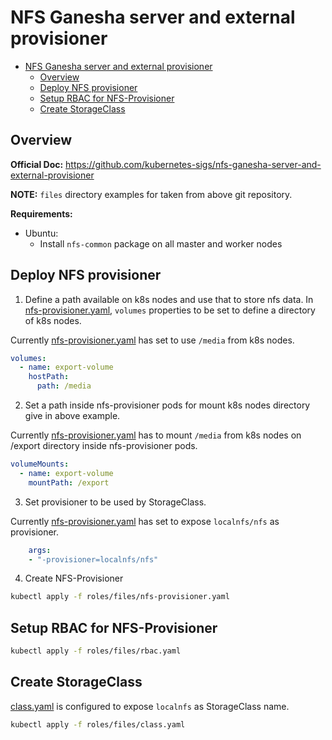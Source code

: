 # NFS Ganesha server and external provisioner

- [NFS Ganesha server and external provisioner](#nfs-ganesha-server-and-external-provisioner)
  - [Overview](#overview)
  - [Deploy NFS provisioner](#deploy-nfs-provisioner)
  - [Setup RBAC for NFS-Provisioner](#setup-rbac-for-nfs-provisioner)
  - [Create StorageClass](#create-storageclass)

## Overview
**Official Doc:** https://github.com/kubernetes-sigs/nfs-ganesha-server-and-external-provisioner

**NOTE:** `files` directory examples for taken from above git repository.

**Requirements:**
- Ubuntu:
  - Install `nfs-common` package on all master and worker nodes


## Deploy NFS provisioner
1. Define a path available on k8s nodes and use that to store nfs data. In [nfs-provisioner.yaml](./files/nfs-provisioner.yaml), `volumes` properties to be set to define a directory of k8s nodes. 

Currently [nfs-provisioner.yaml](./files/nfs-provisioner.yaml) has set to use `/media` from k8s nodes.

```yaml
volumes:
  - name: export-volume
    hostPath:
      path: /media
```

2. Set a path inside nfs-provisioner pods for mount k8s nodes directory give in above example.

Currently [nfs-provisioner.yaml](./files/nfs-provisioner.yaml) has to mount `/media` from k8s nodes on /export directory inside nfs-provisioner pods.

```yaml
volumeMounts:
  - name: export-volume
    mountPath: /export
```

3. Set provisioner to be used by StorageClass.

Currently [nfs-provisioner.yaml](./files/nfs-provisioner.yaml) has set to expose `localnfs/nfs` as provisioner.

```yaml
    args:
    - "-provisioner=localnfs/nfs"
```

4. Create NFS-Provisioner
```bash
kubectl apply -f roles/files/nfs-provisioner.yaml
```

## Setup RBAC for NFS-Provisioner
```bash
kubectl apply -f roles/files/rbac.yaml
```

## Create StorageClass
[class.yaml](./files/class.yaml) is configured to expose `localnfs` as StorageClass name.

```bash
kubectl apply -f roles/files/class.yaml
```